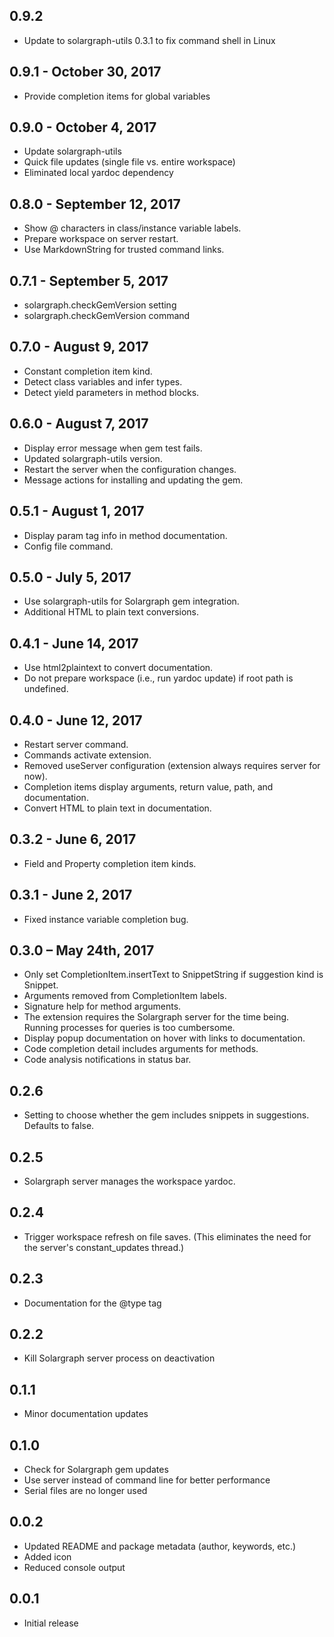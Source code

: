 ## 0.9.2
- Update to solargraph-utils 0.3.1 to fix command shell in Linux

## 0.9.1 - October 30, 2017
- Provide completion items for global variables

## 0.9.0 - October 4, 2017
- Update solargraph-utils
- Quick file updates (single file vs. entire workspace)
- Eliminated local yardoc dependency

## 0.8.0 - September 12, 2017
- Show @ characters in class/instance variable labels.
- Prepare workspace on server restart.
- Use MarkdownString for trusted command links.

## 0.7.1 - September 5, 2017
- solargraph.checkGemVersion setting
- solargraph.checkGemVersion command

## 0.7.0 - August 9, 2017
- Constant completion item kind.
- Detect class variables and infer types.
- Detect yield parameters in method blocks.

## 0.6.0 - August 7, 2017
- Display error message when gem test fails.
- Updated solargraph-utils version.
- Restart the server when the configuration changes.
- Message actions for installing and updating the gem.

## 0.5.1 - August 1, 2017
- Display param tag info in method documentation.
- Config file command.

## 0.5.0 - July 5, 2017
- Use solargraph-utils for Solargraph gem integration.
- Additional HTML to plain text conversions.

## 0.4.1 - June 14, 2017
- Use html2plaintext to convert documentation.
- Do not prepare workspace (i.e., run yardoc update) if root path is undefined.

## 0.4.0 - June 12, 2017
- Restart server command.
- Commands activate extension.
- Removed useServer configuration (extension always requires server for now).
- Completion items display arguments, return value, path, and documentation.
- Convert HTML to plain text in documentation.

## 0.3.2 - June 6, 2017
- Field and Property completion item kinds.

## 0.3.1 - June 2, 2017
- Fixed instance variable completion bug.

## 0.3.0 – May 24th, 2017
- Only set CompletionItem.insertText to SnippetString if suggestion kind is Snippet.
- Arguments removed from CompletionItem labels.
- Signature help for method arguments.
- The extension requires the Solargraph server for the time being. Running processes for queries is too cumbersome.
- Display popup documentation on hover with links to documentation.
- Code completion detail includes arguments for methods.
- Code analysis notifications in status bar.

## 0.2.6
- Setting to choose whether the gem includes snippets in suggestions. Defaults to false.

## 0.2.5
- Solargraph server manages the workspace yardoc.

## 0.2.4
- Trigger workspace refresh on file saves. (This eliminates the need for the server's constant_updates thread.)

## 0.2.3
- Documentation for the @type tag

## 0.2.2
- Kill Solargraph server process on deactivation

## 0.1.1
- Minor documentation updates

## 0.1.0
- Check for Solargraph gem updates
- Use server instead of command line for better performance
- Serial files are no longer used

## 0.0.2
- Updated README and package metadata (author, keywords, etc.)
- Added icon
- Reduced console output

## 0.0.1
- Initial release
